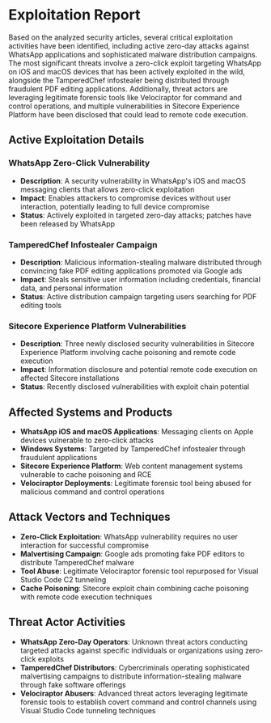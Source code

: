 # Exploitation Report

Based on the analyzed security articles, several critical exploitation activities have been identified, including active zero-day attacks against WhatsApp applications and sophisticated malware distribution campaigns. The most significant threats involve a zero-click exploit targeting WhatsApp on iOS and macOS devices that has been actively exploited in the wild, alongside the TamperedChef infostealer being distributed through fraudulent PDF editing applications. Additionally, threat actors are leveraging legitimate forensic tools like Velociraptor for command and control operations, and multiple vulnerabilities in Sitecore Experience Platform have been disclosed that could lead to remote code execution.

## Active Exploitation Details

### WhatsApp Zero-Click Vulnerability
- **Description**: A security vulnerability in WhatsApp's iOS and macOS messaging clients that allows zero-click exploitation
- **Impact**: Enables attackers to compromise devices without user interaction, potentially leading to full device compromise
- **Status**: Actively exploited in targeted zero-day attacks; patches have been released by WhatsApp

### TamperedChef Infostealer Campaign
- **Description**: Malicious information-stealing malware distributed through convincing fake PDF editing applications promoted via Google ads
- **Impact**: Steals sensitive user information including credentials, financial data, and personal information
- **Status**: Active distribution campaign targeting users searching for PDF editing tools

### Sitecore Experience Platform Vulnerabilities
- **Description**: Three newly disclosed security vulnerabilities in Sitecore Experience Platform involving cache poisoning and remote code execution
- **Impact**: Information disclosure and potential remote code execution on affected Sitecore installations
- **Status**: Recently disclosed vulnerabilities with exploit chain potential

## Affected Systems and Products

- **WhatsApp iOS and macOS Applications**: Messaging clients on Apple devices vulnerable to zero-click attacks
- **Windows Systems**: Targeted by TamperedChef infostealer through fraudulent applications
- **Sitecore Experience Platform**: Web content management systems vulnerable to cache poisoning and RCE
- **Velociraptor Deployments**: Legitimate forensic tool being abused for malicious command and control operations

## Attack Vectors and Techniques

- **Zero-Click Exploitation**: WhatsApp vulnerability requires no user interaction for successful compromise
- **Malvertising Campaign**: Google ads promoting fake PDF editors to distribute TamperedChef malware
- **Tool Abuse**: Legitimate Velociraptor forensic tool repurposed for Visual Studio Code C2 tunneling
- **Cache Poisoning**: Sitecore exploit chain combining cache poisoning with remote code execution techniques

## Threat Actor Activities

- **WhatsApp Zero-Day Operators**: Unknown threat actors conducting targeted attacks against specific individuals or organizations using zero-click exploits
- **TamperedChef Distributors**: Cybercriminals operating sophisticated malvertising campaigns to distribute information-stealing malware through fake software offerings
- **Velociraptor Abusers**: Advanced threat actors leveraging legitimate forensic tools to establish covert command and control channels using Visual Studio Code tunneling techniques